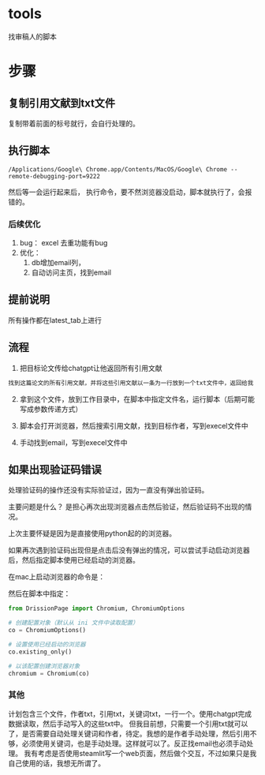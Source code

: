 # tools

找审稿人的脚本


# 步骤
## 复制引用文献到txt文件

复制带着前面的标号就行，会自行处理的。
## 执行脚本


```shell
/Applications/Google\ Chrome.app/Contents/MacOS/Google\ Chrome --remote-debugging-port=9222

```
然后等一会运行起来后， 执行命令，要不然浏览器没启动，脚本就执行了，会报错的。

### 后续优化
1. bug： excel 去重功能有bug
2. 优化： 
   1. db增加email列，
   2. 自动访问主页，找到email



## 提前说明

所有操作都在latest_tab上进行


## 流程
1. 把目标论文传给chatgpt让他返回所有引用文献
```markdown
找到这篇论文的所有引用文献，并将这些引用文献以一条为一行放到一个txt文件中，返回给我

```

2. 拿到这个文件，放到工作目录中，在脚本中指定文件名，运行脚本（后期可能写成参数传递方式）


3. 脚本会打开浏览器，然后搜索引用文献，找到目标作者，写到execel文件中
4. 手动找到email，写到execel文件中

## 如果出现验证码错误 
处理验证码的操作还没有实际验证过，因为一直没有弹出验证码。

主要问题是什么？ 是担心再次出现浏览器点击然后验证，然后验证码不出现的情况。

上次主要怀疑是因为是直接使用python起的的浏览器。

如果再次遇到验证码出现但是点击后没有弹出的情况，可以尝试手动启动浏览器后，然后指定脚本使用已经启动的浏览器。

在mac上启动浏览器的命令是：



然后在脚本中指定：

```python
from DrissionPage import Chromium, ChromiumOptions

# 创建配置对象（默认从 ini 文件中读取配置）
co = ChromiumOptions()

# 设置使用已经启动的浏览器
co.existing_only()

# 以该配置创建浏览器对象
chromium = Chromium(co)

```

### 其他
计划包含三个文件，作者txt，引用txt，关键词txt，一行一个。使用chatgpt完成数据读取，然后手动写入的这些txt中。
但我目前想，只需要一个引用txt就可以了，是否需要自动处理关键词和作者，待定。我想的是作者手动处理，然后引用不够，必须使用关键词，也是手动处理。这样就可以了。反正找email也必须手动处理。
我有考虑是否使用steamlit写一个web页面，然后做个交互，不过如果只是我自己使用的话，我想无所谓了。

